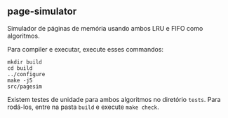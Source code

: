 page-simulator
--------------

  Simulador de páginas de memória usando ambos LRU
e FIFO como algoritmos.

  Para compiler e executar, execute esses commandos:
```
mkdir build
cd build
../configure
make -j5
src/pagesim
```

  Existem testes de unidade para ambos algoritmos
no diretório `tests`. Para rodá-los, entre na pasta
`build` e execute `make check`.

